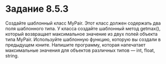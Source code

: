 # Задание 8.5.3
Создайте шаблонный класс MyPair. Этот класс должен содержать два поля шаблонного типа. У класса создайте шаблонный метод getmax(), который возвращает максимальное значение из двух полей объекта типа MyPair. Используйте шаблонную функцию, которую вы создали в предыдущем юните. Напишите программу, которая напечатает максимальные значения для объектов различных типов — int, float, string.
